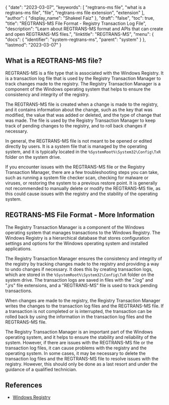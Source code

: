 {
  "date": "2023-03-07",
  "keywords": [
    "regtrans-ms file",
    "what is a regtrans-ms file",
    "file",
    "regtrans-ms file extension",
    "extension"
  ],
  "author": {
    "display_name": "Shakeel Faiz"
  },
  "draft": "false",
  "toc": true,
  "title": "REGTRANS-MS File Format - Registry Transaction Log File",
  "description": "Learn about REGTRANS-MS format and APIs that can create and open REGTRANS-MS files.",
  "linktitle": "REGTRANS-MS",
  "menu": {
    "docs": {
      "identifier": "system-regtrans-ms",
      "parent": "system"
    }
  },
  "lastmod": "2023-03-07"
}

## What is a REGTRANS-MS file?

REGTRANS-MS is a file type that is associated with the Windows Registry. It is a transaction log file that is used by the Registry Transaction Manager to track changes made to the registry. The Registry Transaction Manager is a component of the Windows operating system that helps to ensure the consistency and integrity of the registry.

The REGTRANS-MS file is created when a change is made to the registry, and it contains information about the change, such as the key that was modified, the value that was added or deleted, and the type of change that was made. The file is used by the Registry Transaction Manager to keep track of pending changes to the registry, and to roll back changes if necessary.

In general, the REGTRANS-MS file is not meant to be opened or edited directly by users. It is a system file that is managed by the operating system, and it is typically located in the `%SystemRoot%\System32\Config\TxR` folder on the system drive.

If you encounter issues with the REGTRANS-MS file or the Registry Transaction Manager, there are a few troubleshooting steps you can take, such as running a system file checker scan, checking for malware or viruses, or restoring the system to a previous restore point. It is generally not recommended to manually delete or modify the REGTRANS-MS file, as this could cause issues with the registry and the stability of the operating system.

## REGTRANS-MS File Format - More Information

The Registry Transaction Manager is a component of the Windows operating system that manages transactions to the Windows Registry. The Windows Registry is a hierarchical database that stores configuration settings and options for the Windows operating system and installed applications.

The Registry Transaction Manager ensures the consistency and integrity of the registry by tracking changes made to the registry and providing a way to undo changes if necessary. It does this by creating transaction logs, which are stored in the `%SystemRoot%\System32\Config\TxR` folder on the system drive. The transaction logs are saved in files with the ".log" and ".jrs" file extensions, and a "REGTRANS-MS" file is used to track pending transactions.

When changes are made to the registry, the Registry Transaction Manager writes the changes to the transaction log files and the REGTRANS-MS file. If a transaction is not completed or is interrupted, the transaction can be rolled back by using the information in the transaction log files and the REGTRANS-MS file.

The Registry Transaction Manager is an important part of the Windows operating system, and it helps to ensure the stability and reliability of the system. However, if there are issues with the REGTRANS-MS file or the transaction log files, it can cause problems with the registry and the operating system. In some cases, it may be necessary to delete the transaction log files and the REGTRANS-MS file to resolve issues with the registry. However, this should only be done as a last resort and under the guidance of a qualified technician.

## References
* [Windows Registry](https://en.wikipedia.org/wiki/Windows_Registry)
